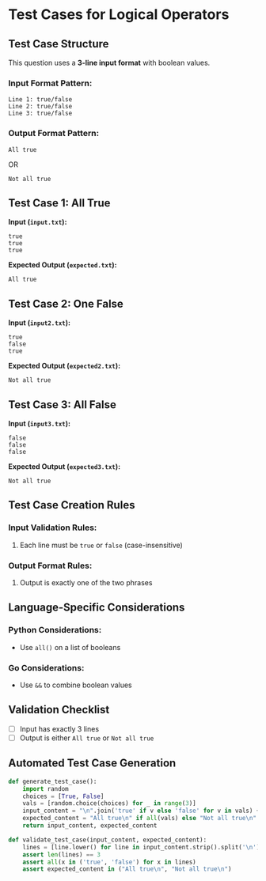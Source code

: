 # Test Cases for Logical Operators

## Test Case Structure
This question uses a **3-line input format** with boolean values.

### Input Format Pattern:
```
Line 1: true/false
Line 2: true/false
Line 3: true/false
```

### Output Format Pattern:
```
All true
```
OR
```
Not all true
```

## Test Case 1: All True
**Input (`input.txt`):**
```
true
true
true
```
**Expected Output (`expected.txt`):**
```
All true
```

## Test Case 2: One False
**Input (`input2.txt`):**
```
true
false
true
```
**Expected Output (`expected2.txt`):**
```
Not all true
```

## Test Case 3: All False
**Input (`input3.txt`):**
```
false
false
false
```
**Expected Output (`expected3.txt`):**
```
Not all true
```

## Test Case Creation Rules
### Input Validation Rules:
1. Each line must be `true` or `false` (case-insensitive)

### Output Format Rules:
1. Output is exactly one of the two phrases

## Language-Specific Considerations
### Python Considerations:
- Use `all()` on a list of booleans

### Go Considerations:
- Use `&&` to combine boolean values

## Validation Checklist
- [ ] Input has exactly 3 lines
- [ ] Output is either `All true` or `Not all true`

## Automated Test Case Generation
```python
def generate_test_case():
    import random
    choices = [True, False]
    vals = [random.choice(choices) for _ in range(3)]
    input_content = "\n".join('true' if v else 'false' for v in vals) + "\n"
    expected_content = "All true\n" if all(vals) else "Not all true\n"
    return input_content, expected_content

def validate_test_case(input_content, expected_content):
    lines = [line.lower() for line in input_content.strip().split('\n')]
    assert len(lines) == 3
    assert all(x in ('true', 'false') for x in lines)
    assert expected_content in ("All true\n", "Not all true\n")
```
